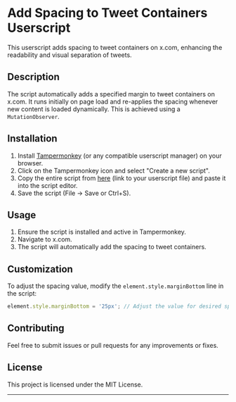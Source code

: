 

# Add Spacing to Tweet Containers Userscript

This userscript adds spacing to tweet containers on x.com, enhancing the readability and visual separation of tweets.

## Description

The script automatically adds a specified margin to tweet containers on x.com. It runs initially on page load and re-applies the spacing whenever new content is loaded dynamically. This is achieved using a `MutationObserver`.

## Installation

1. Install [Tampermonkey](https://www.tampermonkey.net/) (or any compatible userscript manager) on your browser.
2. Click on the Tampermonkey icon and select "Create a new script".
3. Copy the entire script from [here](#) (link to your userscript file) and paste it into the script editor.
4. Save the script (File -> Save or Ctrl+S).


## Usage

1. Ensure the script is installed and active in Tampermonkey.
2. Navigate to x.com.
3. The script will automatically add the spacing to tweet containers.

## Customization

To adjust the spacing value, modify the `element.style.marginBottom` line in the script:

```javascript
element.style.marginBottom = '25px'; // Adjust the value for desired spacing
```

## Contributing

Feel free to submit issues or pull requests for any improvements or fixes.

## License

This project is licensed under the MIT License.

---
